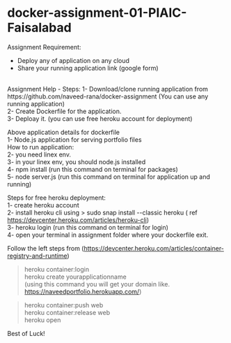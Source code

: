 # docker-assignment-01-PIAIC-Faisalabad

Assignment Requirement:
- Deploy any of application on any cloud
- Share your running application link (google form)
<br/>
Assignment Help - Steps:
1- Download/clone running application from https://github.com/naveed-rana/docker-assignment (You can use any running application)
<br/>
2- Create Dockerfile for the application.<br/>
3- Deploay it. (you can use free heroku account for deployment)<br/>

Above application details for dockerfile<br/>
1- Node.js application for serving portfolio files<br/>
How to run application:<br/>
2- you need linex env.<br/>
3- in your linex env, you should node.js installed<br/>
4- npm install (run this command on terminal for packages)<br/>
5- node server.js (run this command on terminal for application up and running)<br/>

Steps for free heroku deployment:<br/>
1- create heroku account<br/>
2- install heroku cli using > sudo snap install --classic heroku ( ref https://devcenter.heroku.com/articles/heroku-cli) <br/>
3- heroku login (run this command on terminal for login)<br/>
4- open your terminal in assignment folder where your dockerfile exit.<br/>

Follow the left steps from (https://devcenter.heroku.com/articles/container-registry-and-runtime)<br/>
>heroku container:login<br/>
>heroku create yourapplicationname<br/>
(using this command you will get your domain like. https://naveedportfolio.herokuapp.com/)<br/>

>heroku container:push web<br/>
>heroku container:release web<br/>
>heroku open<br/>

Best of Luck! 

